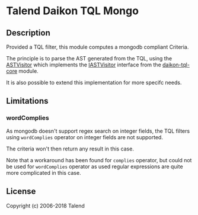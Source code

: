# Talend Daikon TQL Mongo

## Description

Provided a TQL filter, this module computes a mongodb compliant Criteria.

The principle is to parse the AST generated from the TQL, using the [ASTVisitor](/src/main/java/org/talend/tqlmongo/ASTVisitor.java)
which implements the [IASTVisitor](../daikon-tql-core/src/main/java/org/talend/tql/visitor/IASTVisitor.java) interface from the [daikon-tql-core](../daikon-tql-core)  module.

It is also possible to extend this implementation for more specifc needs.

## Limitations

### wordComplies

As mongodb doesn't support regex search on integer fields, the TQL filters using `wordComplies` operator on integer 
fields are not supported.

The criteria won't then return any result in this case.

Note that a workaround has been found for `complies` operator, but could not be used for `wordComplies` operator as 
used regular expressions are quite more complicated in this case.

## License

Copyright (c) 2006-2018 Talend
